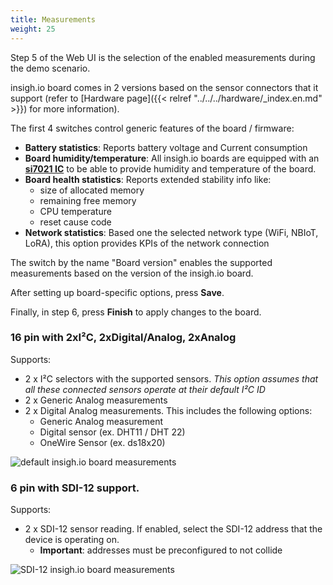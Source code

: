 ```yaml
---
title: Measurements
weight: 25
---
```


Step 5 of the Web UI is the selection of the enabled measurements during the demo scenario.

insigh.io board comes in 2 versions based on the sensor connectors that it support (refer to [Hardware page]({{< relref "../../../hardware/_index.en.md" >}}) for more information).

The first 4 switches control generic features of the board / firmware:

- **Battery statistics**: Reports battery voltage and Current consumption
- **Board humidity/temperature**: All insigh.io boards are equipped with an [**si7021 IC**](https://www.silabs.com/documents/public/data-sheets/Si7021-A20.pdf) to be able to provide humidity and temperature of the board.
- **Board health statistics**: Reports extended stability info like:
  - size of allocated memory
  - remaining free memory
  - CPU temperature
  - reset cause code
- **Network statistics**: Based one the selected network type (WiFi, NBIoT, LoRA), this option provides KPIs of the network connection

The switch by the name "Board version" enables the supported measurements based on the version of the insigh.io board.

After setting up board-specific options, press **Save**.

Finally, in step 6, press **Finish** to apply changes to the board.

### 16 pin with 2xI²C, 2xDigital/Analog, 2xAnalog

Supports:

- 2 x I²C selectors with the supported sensors. _This option assumes that all these connected sensors operate at their default I²C ID_
- 2 x Generic Analog measurements
- 2 x Digital Analog measurements. This includes the following options:
  - Generic Analog measurement
  - Digital sensor (ex. DHT11 / DHT 22)
  - OneWire Sensor (ex. ds18x20)

![default insigh.io board measurements](/images/webui-measurements-default.gif?width=50pc)

### 6 pin with SDI-12 support.

Supports:

- 2 x SDI-12 sensor reading. If enabled, select the SDI-12 address that the device is operating on.
  - **Important**: addresses must be preconfigured to not collide

![SDI-12 insigh.io board measurements](/images/webui-measurements-sdi12.gif?width=50pc)
